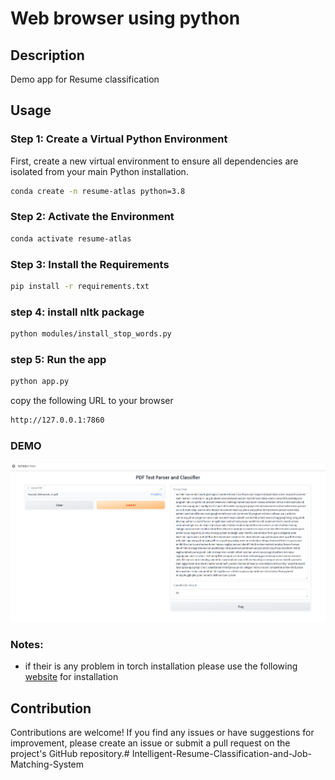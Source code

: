 # Web browser using python 

## Description

Demo app for Resume classification


## Usage

### Step 1: Create a Virtual Python Environment

First, create a new virtual environment to ensure all dependencies are isolated from your main Python installation.

```bash
conda create -n resume-atlas python=3.8
```

### Step 2: Activate the Environment

```bash
conda activate resume-atlas
```

### Step 3: Install the Requirements

```bash
pip install -r requirements.txt
```

### step 4: install nltk package 
```bash
python modules/install_stop_words.py
```

### step 5: Run the app 
```bash
python app.py
```
copy the following URL to your browser
```bash
http://127.0.0.1:7860
```

### DEMO 
![Alt text](./images/demo.png)

### Notes:

- if their is any problem in torch installation please use the following [website](https://pytorch.org/get-started/locally/) for installation 



## Contribution
Contributions are welcome! If you find any issues or have suggestions for improvement, please create an issue or submit a pull request on the project's GitHub repository.# Intelligent-Resume-Classification-and-Job-Matching-System
